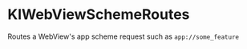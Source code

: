 KIWebViewSchemeRoutes
=====================

Routes a WebView's app scheme request such as `app://some_feature`
